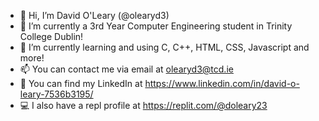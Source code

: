 - 👋 Hi, I’m David O'Leary (@olearyd3)
- 🌱 I’m currently a 3rd Year Computer Engineering student in Trinity College Dublin!
- 💞️ I’m currently learning and using C, C++, HTML, CSS, Javascript and more!
- 📫 You can contact me via email at olearyd3@tcd.ie
- 💼 You can find my LinkedIn at https://www.linkedin.com/in/david-o-leary-7536b3195/
- 💻 I also have a repl profile at https://replit.com/@doleary23

<!---
olearyd3/olearyd3 is a ✨ special ✨ repository because its `README.md` (this file) appears on your GitHub profile.
You can click the Preview link to take a look at your changes.
--->
